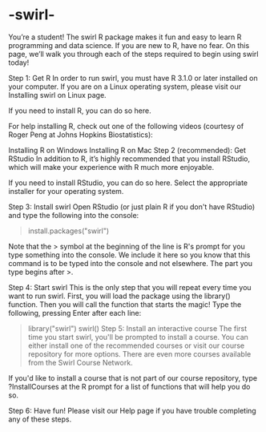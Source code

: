 # -swirl- 

You’re a student!
The swirl R package makes it fun and easy to learn R programming and data science. If you are new to R, have no fear. On this page, we’ll walk you through each of the steps required to begin using swirl today!

Step 1: Get R
In order to run swirl, you must have R 3.1.0 or later installed on your computer. If you are on a Linux operating system, please visit our Installing swirl on Linux page.

If you need to install R, you can do so here.

For help installing R, check out one of the following videos (courtesy of Roger Peng at Johns Hopkins Biostatistics):

Installing R on Windows
Installing R on Mac
Step 2 (recommended): Get RStudio
In addition to R, it’s highly recommended that you install RStudio, which will make your experience with R much more enjoyable.

If you need to install RStudio, you can do so here. Select the appropriate installer for your operating system.

Step 3: Install swirl
Open RStudio (or just plain R if you don't have RStudio) and type the following into the console:

> install.packages("swirl")

Note that the > symbol at the beginning of the line is R's prompt for you type something into the console. We include it here so you know that this command is to be typed into the console and not elsewhere. The part you type begins after >.

Step 4: Start swirl
This is the only step that you will repeat every time you want to run swirl. First, you will load the package using the library() function. Then you will call the function that starts the magic! Type the following, pressing Enter after each line:

> library("swirl")
> swirl()
Step 5: Install an interactive course
The first time you start swirl, you'll be prompted to install a course. You can either install one of the recommended courses or visit our course repository for more options. There are even more courses available from the Swirl Course Network.

If you'd like to install a course that is not part of our course repository, type ?InstallCourses at the R prompt for a list of functions that will help you do so.

Step 6: Have fun!
Please visit our Help page if you have trouble completing any of these steps.
